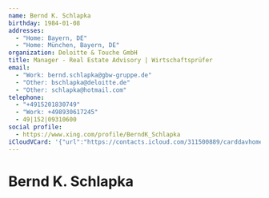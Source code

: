 ```yaml
---
name: Bernd K. Schlapka
birthday: 1984-01-08
addresses:
  - "Home: Bayern, DE"
  - "Home: München, Bayern, DE"
organization: Deloitte & Touche GmbH
title: Manager - Real Estate Advisory | Wirtschaftsprüfer
email:
  - "Work: bernd.schlapka@gbw-gruppe.de"
  - "Other: bschlapka@deloitte.de"
  - "Other: schlapka@hotmail.com"
telephone:
  - "+4915201830749"
  - "Work: +498930617245"
  - 49|152|09310600
social profile:
  - https://www.xing.com/profile/BerndK_Schlapka
iCloudVCard: '{"url":"https://contacts.icloud.com/311500889/carddavhome/card/NDVhODVjNjUtN2ZlMi00N2JkLThlNmItMTYzZTBlODlmODEz.vcf","etag":"\"kmfhcsuw\"","data":"BEGIN:VCARD\r\nVERSION:3.0\r\nFN:\r\nN:Schlapka;Bernd K.;;;\r\nUID:45a85c65-7fe2-47bd-8e6b-163e0e89f813\r\nBDAY;VALUE=date:1984-01-08\r\nADR;TYPE=HOME:;;;;Bayern;;DE;\r\nADR;TYPE=HOME:;;;München;Bayern;;DE;\r\nWP1.X-ABLABEL:Work\r\nWP2.X-ABLABEL:Work\r\nWP3.X-ABLABEL:Work\r\nWP4.X-ABLABEL:Home\r\nitem0.X-ABLABEL:xing\r\nPRODID:ez-vcard 0.9.13-fc\r\nREV:2025-04-03T22:11:10Z\r\nORG:Deloitte & Touche GmbH;\r\nTITLE:Manager - Real Estate Advisory | Wirtschaftsprüfer\r\nEMAIL;TYPE=WORK:bernd.schlapka@gbw-gruppe.de\r\nEMAIL;TYPE=OTHER:bschlapka@deloitte.de\r\nEMAIL;TYPE=OTHER:schlapka@hotmail.com\r\nPHOTO;VALUE=uri:https://gateway.icloud.com/contacts/311500889/ck/card/0aaa5\r\n cea87da388713282f5ca25d7520\r\nTEL;TYPE=CELL:+4915201830749\r\nTEL;TYPE=WORK:+498930617245\r\nTEL:49|152|09310600\r\nitem0.X-SOCIALPROFILE;X-USER=BerndK_Schlapka:https://www.xing.com/profile/B\r\n erndK_Schlapka\r\nEND:VCARD"}'
---
```

# Bernd K. Schlapka